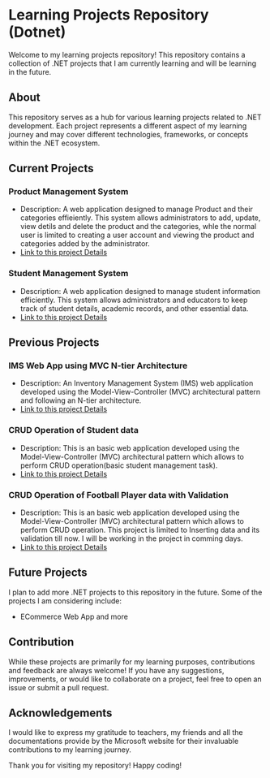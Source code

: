 # Learning Projects Repository (Dotnet)

Welcome to my learning projects repository! This repository contains a collection of .NET projects that I am currently learning and will be learning in the future.

## About
This repository serves as a hub for various learning projects related to .NET development. Each project represents a different aspect of my learning journey and may cover different technologies, frameworks, or concepts within the .NET ecosystem.

## Current Projects
### Product Management System
- Description: A web application designed to manage Product and their categories effieiently. This system allows administrators to add, update, view detils and delete the product and the categories, whle the normal user is limited to creating a user account and viewing the product and categories added by the administrator.
- [Link to this project Details](/LearningProject/Apil_PMS/README.md)

### Student Management System
- Description: A web application designed to manage student information efficiently. This system allows administrators and educators to keep track of student details, academic records, and other essential data.
- [Link to this project Details](/LearningProject/ApilSMS/README.md)



## Previous Projects
### IMS Web App using MVC N-tier Architecture
   - Description: An Inventory Management System (IMS) web application developed using the Model-View-Controller (MVC) architectural pattern and following an N-tier architecture.
   - [Link to this project Details](/LearningProject/IMS.web/README.md)

### CRUD Operation of Student data
   - Description: This is an basic web application developed using the Model-View-Controller (MVC) architectural pattern which allows to perform CRUD operation(basic student management task).
   - [Link to this project Details](/ClassProject/CrudStudentInfo/README.md)

### CRUD Operation of Football Player data with Validation
   - Description: This is an basic web application developed using the Model-View-Controller (MVC) architectural pattern which allows to perform CRUD operation. This project is limited to Inserting data and its validation till now. I will be working in the project in comming days.
   - [Link to this project Details](/ClassProject/PlayerInfoCrudWithValidation/README.md)

## Future Projects
I plan to add more .NET projects to this repository in the future. Some of the projects I am considering include:
- ECommerce Web App and more 


## Contribution
While these projects are primarily for my learning purposes, contributions and feedback are always welcome! If you have any suggestions, improvements, or would like to collaborate on a project, feel free to open an issue or submit a pull request.

## Acknowledgements
I would like to express my gratitude to teachers, my friends and all the documentations provide by the Microsoft website for their invaluable contributions to my learning journey.

Thank you for visiting my repository! Happy coding!